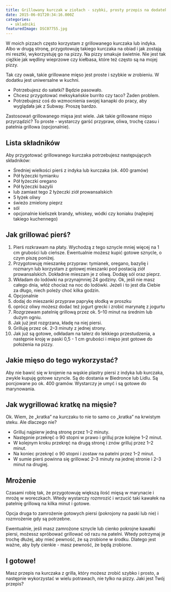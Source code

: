 ```yaml
---
title: Grillowany kurczak w ziołach - szybki, prosty przepis na dodatek do pizzy
date: 2015-06-01T20:34:16.000Z
categories: 
  - skladniki
featuredImage: DSC07755.jpg
---
```


W moich pizzach często korzystam z grillowanego kurczaka lub indyka. Albo w drugą stronę, przygotowuję takiego kurczaka na obiad i jak zostają mi resztki, wykorzystuję go na pizzy. Na pizzy smakuje świetnie. Nie jest tak ciężkie jak wędliny wieprzowe czy kiełbasa, które też często są na mojej pizzy.

Tak czy owak, takie grillowane mięso jest proste i szybkie w zrobieniu. W dodatku jest uniwersalne w kuchni.

- Potrzebujesz do sałatki? Będzie pasowało.
- Chcesz przygotować meksykańskie burrito czy taco? Żaden problem.
- Potrzebujesz coś do wzmocnienia swojej kanapki do pracy, aby wyglądała jak z Subway. Proszę bardzo.

Zastosowań grillowanego mięsa jest wiele. Jak takie grillowane mięso przyrządzić? To proste - wystarczy garść przypraw, oliwa, trochę czasu i patelnia grillowa (opcjonalnie).

## Lista składników

Aby przygotować grillowanego kurczaka potrzebujesz następujących składników:

- Średniej wielkości pierś z indyka lub kurczaka (ok. 400 gramów)
- Pół łyżeczki tymianku
- Pół łyżeczki oregano
- Pół łyżeczki bazylii
- lub zamiast tego 2 łyżeczki ziół prowansalskich
- 5 łyżek oliwy
- świeżo zmielony pieprz
- sól
- opcjonalnie kieliszek brandy, whiskey, wódki czy koniaku (najlepiej takiego kuchennego)

## Jak grillować pierś?

1. Pierś rozkrawam na płaty. Wychodzą z tego sznycle mniej więcej na 1 cm grubości lub cieńsze. Ewentualnie możesz kupić gotowe sznycle, o czym piszę poniżej.
2. Przygotowuję mieszankę przypraw: tymianek, oregano, bazylię i rozmaryn lub korzystam z gotowej mieszanki pod postacią ziół prowansalskich. Dokładnie mieszam je z oliwą. Dodaję sól oraz pieprz.
3. Wkładam do lodówki na przynajmniej 24 godziny. Ok, jeśli nie masz całego dnia, włóż chociaż na noc do lodówki. Jeżeli i to jest dla Ciebie za długo, niech poleży choć kilka godzin.
4. Opcjonalnie
5. dodaj do mieszanki przypraw paprykę słodką w proszku
6. oprócz oliwy możesz dodać też jogurt grecki i zrobić marynatę z jogurtu
7. Rozgrzewam patelnię grillową przez ok. 5–10 minut na średnim lub dużym ogniu.
8. Jak już jest rozgrzana, kładę na niej piersi.
9. Grilluję przez ok. 2–3 minuty z jednej strony.
10. Jak już są gotowe, odkładam na talerz do lekkiego przestudzenia, a następnie kroję w paski 0,5 - 1 cm grubości i mięso jest gotowe do położenia na pizzy.

## Jakie mięso do tego wykorzystać?

Aby nie bawić się w krojenie na wąskie plastry piersi z indyka lub kurczaka, zwykle kupuję gotowe szyncle. Są do dostania w Biedronce lub Lidlu. Są porcjowane po ok. 400 gramów. Wystarczy je umyć i są gotowe do marynowania.

## Jak wygrillować kratkę na mięsie?

Ok. Wiem, że „kratka” na kurczaku to nie to samo co „kratka” na krwistym steku. Ale dlaczego nie?

- Grilluj najpierw jedną stronę przez 1–2 minuty.
- Następnie przekręć o 90 stopni w prawo i grilluj prze kolejne 1–2 minut.
- W kolejnym kroku przekręć na drugą stronę i znów grilluj przez 1–2 minut.
- Na koniec przekręć o 90 stopni i zostaw na patelni przez 1–2 minut.
- W sumie pierś powinna się grillować 2–3 minuty na jednej stronie i 2–3 minut na drugiej.

## Mrożenie

Czasami robię tak, że przygotowuję większą ilość mięsą w marynacie i mrożę w woreczkach. Wtedy wystarczy rozmrozić i wrzucić taki kawałek na patelnię grillową na kilka minut i gotowe.

Opcja druga to zamrożenie gotowych piersi (pokrojony na paski lub nie) i rozmrożenie gdy są potrzebne.

Ewentualnie, jeśli masz zamrożone sznycle lub cienko pokrojne kawałki piersi, możessz spróbować grillować od razu na patelni. Wtedy potrzymaj je trochę dłużej, aby mieć pewność, że są zrobione w środku. Dlatego jest ważne, aby były cienkie - masz pewność, że będą zrobione.

## I gotowe!

Masz przepis na kurczaka z grilla, który możesz zrobić szybko i prosto, a następnie wykorzystać w wielu potrawach, nie tylko na pizzy. Jaki jest Twój przepis?
